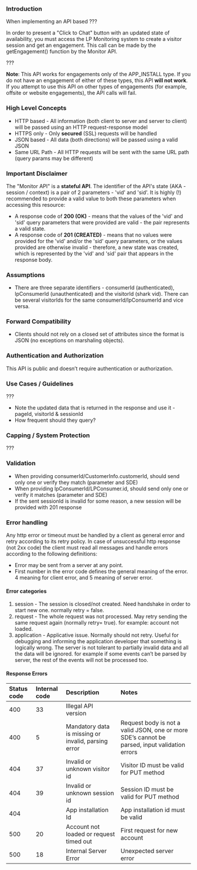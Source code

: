 
### Introduction

When implementing an API based ???

In order to present a "Click to Chat" button with an updated state of availability, you must access the LP Monitoring system to create a visitor session and get an engagement. This call can be made by the getEngagement() function by the Monitor API. 

???

**Note**: This API works for engagements only of the APP_INSTALL type. If you do not have an engagement of either of these types, this API **will not work**. If you attempt to use this API on other types of engagements (for example, offsite or website engagements), the API calls will fail.

### High Level Concepts
* HTTP based - All information (both client to server and server to client) will be passed using an HTTP request-response model
* HTTPS only - Only **secured** (SSL) requests will be handled
* JSON based - All data (both directions) will be passed using a valid JSON
* Same URL Path - All HTTP requests will be sent with the same URL path (query params may be different) 

### Important Disclaimer

The "Monitor API" is a **stateful API**. The identifier of the API's state (AKA - session / context) is a pair of 2 parameters - 'vid' and 'sid'. It is highly (!) recommended to provide a valid value to both these parameters when accessing this resource:
- A response code of **200 (OK)** 		- means that the values of the 'vid' and 'sid' query parameters that were provided are valid - the pair represents a valid state.
- A response code of **201 (CREATED)** 	- means that no values were provided for the 'vid' and/or the 'sid' query parameters, or the values provided are otherwise invalid - therefore, a new state was created, which is represented by the 'vid' and 'sid' pair that appears in the response body.

### Assumptions 
* There are three separate identifiers - consumerId (authenticated), lpConsumerId (unauthenticated) and the visitorId (shark vid). There can be several visitorIds for the same consumerId/lpConsumerId and vice versa. 

### Forward Compatibility
* Clients should not rely on a closed set of attributes since the format is JSON (no exceptions on marshaling objects).

### Authentication and Authorization
This API is public and doesn’t require authentication or authorization.

### Use Cases / Guidelines
???
* Note the updated data that is returned in the response and use it - pageId, visitorId & sessionId 
* How frequent should they query? 

### Capping / System Protection
???

### Validation
* When providing consumerId/CustomerInfo.customerId, should send only one or verify they match (parameter and SDE) 
* When providing lpConsumerId/LPConsumer.id, should send only one or verify it matches (parameter and SDE)  
* If the sent sessionId is invalid for some reason, a new session will be provided with 201 response 

### Error handling
Any http error or timeout must be handled by a client as general error and retry according to its retry policy.
In case of unsuccessful http response (not 2xx code) the client must read all messages and handle errors according to the following definitions:
* Error may be sent from a server at any point. 
* First number in the error code defines the general meaning of the error. 4 meaning for client error, and 5 meaning of server error.

#### Error categories
1. session - The session is closed/not created. Need handshake in order to start new one. normally retry = false.
1. request - The whole request was not processed. May retry sending the same request again (normally retry= true). for example: account not loaded.
1. application - Applicative issue. Normally should not retry. Useful for debugging and informing the application developer that something is logically wrong. The server is not tolerant to partially invalid data and all the data will be ignored.  for example if some events can’t be parsed by server, the rest of the events will not be processed too.

#### Response Errors
| Status code | Internal code | Description | Notes |
| :--- | :--- | :--- | :--- |
| 400 | 33 | Illegal API version | |
| 400 | 5 | Mandatory data is missing or invalid, parsing error | Request body is not a valid JSON, one or more SDE’s cannot be parsed, input validation errors |
| 404 | 37 | Invalid or unknown visitor id | Visitor ID must be valid for PUT method |
| 404 | 39 | Invalid or unknown session id | Session ID must be valid for PUT method |
| 404 |  | App installation Id | App installation id must be valid |
| 500 | 20 | Account not loaded or request timed out | First request for new account |
| 500 | 18 | Internal Server Error | Unexpected server error |




